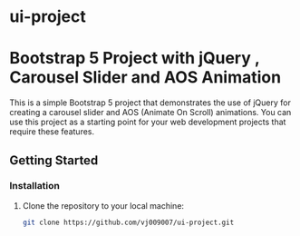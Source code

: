 # ui-project

# Bootstrap 5 Project with jQuery , Carousel Slider and AOS Animation

This is a simple Bootstrap 5 project that demonstrates the use of jQuery for creating a carousel slider and AOS (Animate On Scroll) animations. You can use this project as a starting point for your web development projects that require these features.

## Getting Started

### Installation

1. Clone the repository to your local machine:

   ```bash
   git clone https://github.com/vj009007/ui-project.git
